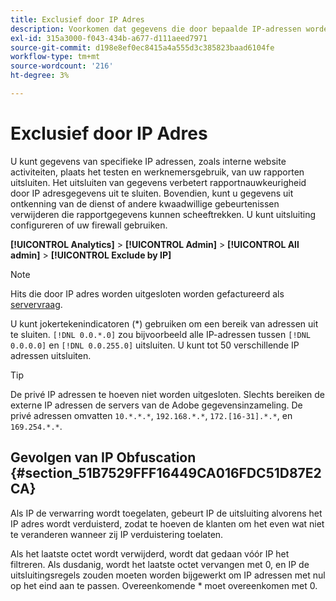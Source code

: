 ```yaml
---
title: Exclusief door IP Adres
description: Voorkomen dat gegevens die door bepaalde IP-adressen worden gegenereerd, in rapporten worden weergegeven.
exl-id: 315a3000-f043-434b-a677-d111aeed7971
source-git-commit: d198e8ef0ec8415a4a555d3c385823baad6104fe
workflow-type: tm+mt
source-wordcount: '216'
ht-degree: 3%

---
```


# Exclusief door IP Adres

U kunt gegevens van specifieke IP adressen, zoals interne website activiteiten, plaats het testen en werknemersgebruik, van uw rapporten uitsluiten. Het uitsluiten van gegevens verbetert rapportnauwkeurigheid door IP adresgegevens uit te sluiten. Bovendien, kunt u gegevens uit ontkenning van de dienst of andere kwaadwillige gebeurtenissen verwijderen die rapportgegevens kunnen scheeftrekken. U kunt uitsluiting configureren of uw firewall gebruiken.

**[!UICONTROL Analytics]** > **[!UICONTROL Admin]** > **[!UICONTROL All admin]** > **[!UICONTROL Exclude by IP]**

>[!NOTE]
>
>Hits die door IP adres worden uitgesloten worden gefactureerd als [servervraag](https://docs.adobe.com/content/help/en/analytics/technotes/terms.html).

U kunt jokertekenindicatoren (*) gebruiken om een bereik van adressen uit te sluiten. `[!DNL 0.0.*.0]` zou bijvoorbeeld alle IP-adressen tussen `[!DNL 0.0.0.0]` en `[!DNL 0.0.255.0]` uitsluiten. U kunt tot 50 verschillende IP adressen uitsluiten.

>[!TIP]
>
>De privé IP adressen te hoeven niet worden uitgesloten. Slechts bereiken de externe IP adressen de servers van de Adobe gegevensinzameling. De privé adressen omvatten `10.*.*.*`, `192.168.*.*`, `172.[16-31].*.*`, en `169.254.*.*`.

## Gevolgen van IP Obfuscation {#section_51B7529FFF16449CA016FDC51D87E2CA}

Als IP de verwarring wordt toegelaten, gebeurt IP de uitsluiting alvorens het IP adres wordt verduisterd, zodat te hoeven de klanten om het even wat niet te veranderen wanneer zij IP verduistering toelaten.

Als het laatste octet wordt verwijderd, wordt dat gedaan vóór IP het filtreren. Als dusdanig, wordt het laatste octet vervangen met 0, en IP de uitsluitingsregels zouden moeten worden bijgewerkt om IP adressen met nul op het eind aan te passen. Overeenkomende * moet overeenkomen met 0.
